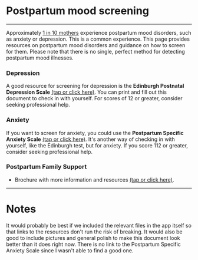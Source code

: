 # Postpartum mood screening
---

Approximately [1 in 10 mothers](https://www.cdc.gov/reproductivehealth/depression/index.htm) experience postpartum mood disorders, such as anxiety or depression. This is a common experience. This page provides resources on postpartum mood disorders and guidance on how to screen for them. Please note that there is no single, perfect method for detecting postpartum mood illnesses.

### Depression
A good resource for screening for depression is the **Edinburgh Postnatal Depression Scale** [(tap or click here)](/pdf/EPDSQuestionnaireApril2013.pdf). You can print and fill out this document to check in with yourself. For scores of 12 or greater, consider seeking professional help.

### Anxiety
If you want to screen for anxiety, you could use the **Postpartum Specific Anxiety Scale** [(tap or click here)](). It's another way of checking in with yourself, like the Edinburgh test, but for anxiety. If you score 112 or greater, consider seeking professional help.

### Postpartum Family Support
- Brochure with more information and resources [(tap or click here)](https://www.postpartum.net/wp-content/uploads/2014/11/EnglishBrochure.pdf).

---

# Notes
It would probably be best if we included the relevant files in the app itself so that links to the resources don't run the risk of breaking.
It would also be good to include pictures and general polish to make this document look better than it does right now.
There is no link to the Postpartum Specific Anxiety Scale since I wasn't able to find a good one.

